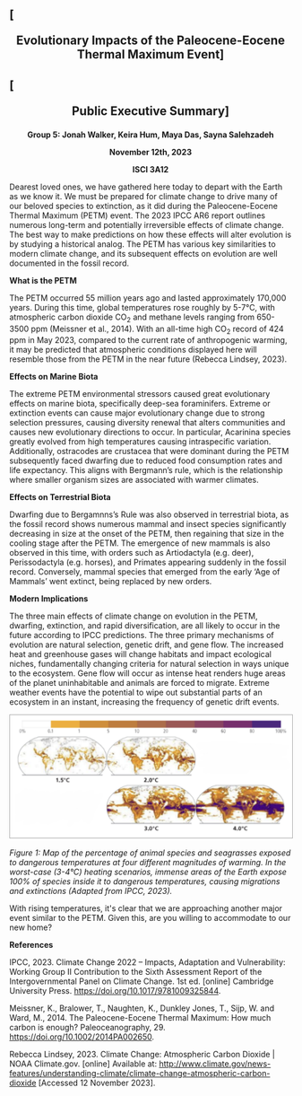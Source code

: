 ## [<p align=center> Evolutionary Impacts of the Paleocene-Eocene Thermal Maximum Event]
## [<p align=center> Public Executive Summary]
**<p align=center> Group 5: Jonah Walker, Keira Hum, Maya Das, Sayna Salehzadeh**
**<p align=center> November 12th, 2023**
**<p align=center> ISCI 3A12**

Dearest loved ones, we have gathered here today to depart with the Earth as we know it. We must be prepared for climate change to drive many of our beloved species to extinction, as it did during the Paleocene-Eocene Thermal Maximum (PETM) event.
The 2023 IPCC AR6 report outlines numerous long-term and potentially irreversible effects of climate change. The best way to make predictions on how these effects will alter evolution is by studying a historical analog. The PETM has various key similarities to modern climate change, and its subsequent effects on evolution are well documented in the fossil record.

**What is the PETM**

The PETM occurred 55 million years ago and lasted approximately 170,000 years. During this time, global temperatures rose roughly by 5-7°C, with atmospheric carbon dioxide CO<sub>2</sub> and methane levels ranging from 650-3500 ppm (Meissner et al., 2014). With an all-time high CO<sub>2</sub> record of 424 ppm in May 2023, compared to the current rate of anthropogenic warming, it may be predicted that atmospheric conditions displayed here will resemble those from the PETM in the near future (Rebecca Lindsey, 2023). 

**Effects on Marine Biota**

The extreme PETM environmental stressors caused great evolutionary effects on marine biota, specifically deep-sea foraminifers. Extreme or extinction events can cause major evolutionary change due to strong selection pressures, causing diversity renewal that alters communities and causes new evolutionary directions to occur. In particular, Acarinina species greatly evolved from high temperatures causing intraspecific variation. Additionally, ostracodes are crustacea that were dominant during the PETM subsequently faced dwarfing due to reduced food consumption rates and life expectancy. This aligns with Bergmann’s rule, which is the relationship where smaller organism sizes are associated with warmer climates.

**Effects on Terrestrial Biota**

Dwarfing due to Bergamnns’s Rule was also observed in terrestrial biota, as the fossil record shows numerous mammal and insect species significantly decreasing in size at the onset of the PETM, then regaining that size in the cooling stage after the PETM. The emergence of new mammals is also observed in this time, with orders such as Artiodactyla (e.g. deer), Perissodactyla (e.g. horses), and Primates appearing suddenly in the fossil record. Conversely, mammal species that emerged from the early ‘Age of Mammals’ went extinct, being replaced by new orders. 

**Modern Implications**

The three main effects of climate change on evolution in the PETM, dwarfing, extinction, and rapid diversification, are all likely to occur in the future according to IPCC predictions. The three primary mechanisms of evolution are natural selection, genetic drift, and gene flow. The increased heat and greenhouse gases will change habitats and impact ecological niches, fundamentally changing criteria for natural selection in ways unique to the ecosystem. Gene flow will occur as intense heat renders huge areas of the planet uninhabitable and animals are forced to migrate. Extreme weather events have the potential to wipe out substantial parts of an ecosystem in an instant, increasing the frequency of genetic drift events. 

<img src="Public Executive Summary Figure 1.jpg" width="700" style="border: 1px solid darkgrey">

_Figure 1: Map of the percentage of animal species and seagrasses exposed to dangerous temperatures at four different magnitudes of warming. In the worst-case (3-4°C) heating scenarios, immense areas of the Earth expose 100% of species inside it to dangerous temperatures, causing migrations and extinctions (Adapted from IPCC, 2023)._

With rising temperatures, it's clear that we are approaching another major event similar to the PETM. Given this, are you willing to accommodate to our new home? 


















**References**

IPCC, 2023. Climate Change 2022 – Impacts, Adaptation and Vulnerability: Working Group II Contribution to the Sixth Assessment Report of the Intergovernmental Panel on Climate Change. 1st ed. [online] Cambridge University Press. https://doi.org/10.1017/9781009325844.

Meissner, K., Bralower, T., Naughten, K., Dunkley Jones, T., Sijp, W. and Ward, M., 2014. The Paleocene-Eocene Thermal Maximum: How much carbon is enough? Paleoceanography, 29. https://doi.org/10.1002/2014PA002650.

Rebecca Lindsey, 2023. Climate Change: Atmospheric Carbon Dioxide | NOAA Climate.gov. [online] Available at: <http://www.climate.gov/news-features/understanding-climate/climate-change-atmospheric-carbon-dioxide> [Accessed 12 November 2023].
